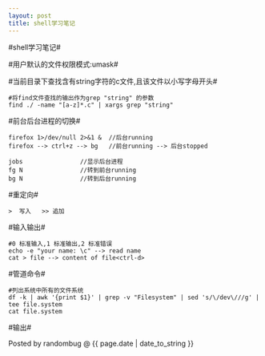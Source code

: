 ```yaml
---
layout: post 
title: shell学习笔记 
---
```


#shell学习笔记#

#用户默认的文件权限模式:umask#

#当前目录下查找含有string字符的c文件,且该文件以小写字母开头#

	#将find文件查找的输出作为grep "string" 的参数
	find ./ -name "[a-z]*.c" | xargs grep "string"

#前台后台进程的切换#

	firefox 1>/dev/null 2>&1 &	//后台running
	firefox --> ctrl+z --> bg	//前台running --> 后台stopped

	jobs				//显示后台进程
	fg N				//转到前台running
	bg N				//转到后台running

#重定向#

	>  写入	>> 追加

#输入输出#

	#0 标准输入,1 标准输出,2 标准错误
	echo -e "your name: \c" --> read name
	cat > file --> content of file<ctrl-d>

#管道命令#

	#列出系统中所有的文件系统
	df -k | awk '{print $1}' | grep -v "Filesystem" | sed 's/\/dev\///g' | tee file.system
	cat file.system
#输出#


Posted by randombug @ {{ page.date | date_to_string }}
